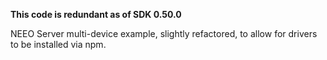 **This code is redundant as of SDK 0.50.0**

NEEO Server multi-device example, slightly refactored, to allow for drivers to be installed via npm.
